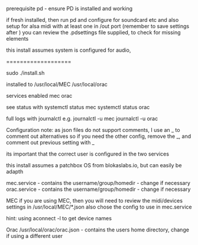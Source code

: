 prerequisite 
pd - ensure PD is installed and working

if fresh installed, then run pd and configure for soundcard etc 
and also setup for alsa midi with at least one in /out port
(remember to save settings after )
you can review the .pdsettings file supplied, to check for missing elements

this install assumes system is configured for audio, 

===================

sudo ./install.sh

installed to 
/usr/local/MEC
/usr/local/orac

services enabled mec orac

see status with 
systemctl status mec 
systemctl status orac 

full logs with journalctl 
e.g. 
journalctl -u mec
journalctl -u orac



Configuration
note: as json files do not support comments, I use an _ to comment out alternatives
so if you need the other config, remove the _, and comment out previous setting with _

its important that the correct user is configured in the two services

this install assumes a patchbox OS from blokaslabs.io, but can easily be adapth

mec.service - contains the username/group/homedir - change if necessary
orac.service - contains the username/group/homedir - change if necessary

MEC
if you are using MEC, then you will need to review the midi/devices settings in 
/usr/local/MEC/*.json
also chose the config to use in mec.service

hint:
using aconnect -l to get device names


Orac
/usr/local/orac/orac.json - contains the users home directory, change if using a different user
